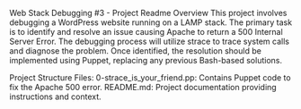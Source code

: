 Web Stack Debugging #3 - Project Readme Overview This project involves debugging a WordPress website running on a LAMP stack. The primary task is to identify and resolve an issue causing Apache to return a 500 Internal Server Error. The debugging process will utilize strace to trace system calls and diagnose the problem. Once identified, the resolution should be implemented using Puppet, replacing any previous Bash-based solutions.

Project Structure Files: 0-strace_is_your_friend.pp: Contains Puppet code to fix the Apache 500 error. README.md: Project documentation providing instructions and context.
